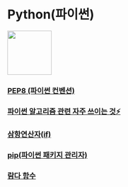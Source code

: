 # Python(파이썬)

<img src="https://upload.wikimedia.org/wikipedia/commons/thumb/c/c3/Python-logo-notext.svg/800px-Python-logo-notext.svg.png" height="100" width="100"/>

### [PEP8 (파이썬 컨벤션)](convention.md)

### [파이썬 알고리즘 관련 자주 쓰이는 것⚡](algorithm.md)

### [삼항연산자(if)](Ternary_operator.md)

### [pip(파이썬 패키지 관리자)](pip.md)

### [람다 함수](lambda.md)
